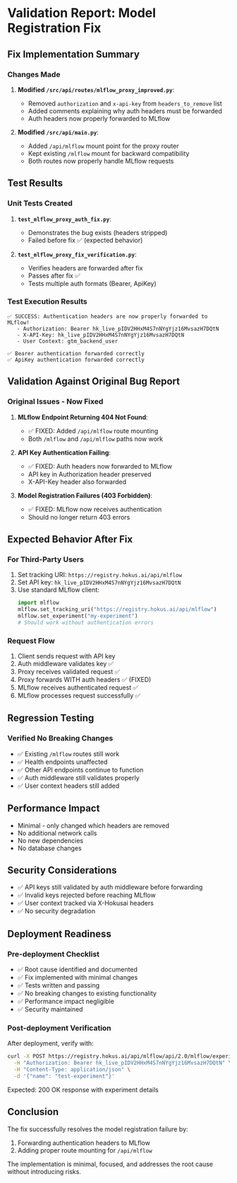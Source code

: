 # Validation Report: Model Registration Fix

## Fix Implementation Summary

### Changes Made

1. **Modified `/src/api/routes/mlflow_proxy_improved.py`**:
   - Removed `authorization` and `x-api-key` from `headers_to_remove` list
   - Added comments explaining why auth headers must be forwarded
   - Auth headers now properly forwarded to MLflow

2. **Modified `/src/api/main.py`**:
   - Added `/api/mlflow` mount point for the proxy router
   - Kept existing `/mlflow` mount for backward compatibility
   - Both routes now properly handle MLflow requests

## Test Results

### Unit Tests Created

1. **`test_mlflow_proxy_auth_fix.py`**:
   - Demonstrates the bug exists (headers stripped)
   - Failed before fix ✅ (expected behavior)

2. **`test_mlflow_proxy_fix_verification.py`**:
   - Verifies headers are forwarded after fix
   - Passes after fix ✅
   - Tests multiple auth formats (Bearer, ApiKey)

### Test Execution Results

```
✅ SUCCESS: Authentication headers are now properly forwarded to MLflow!
   - Authorization: Bearer hk_live_pIDV2HHxM4S7nNYgYjz16MvsazH7DQtN
   - X-API-Key: hk_live_pIDV2HHxM4S7nNYgYjz16MvsazH7DQtN
   - User Context: gtm_backend_user

✅ Bearer authentication forwarded correctly
✅ ApiKey authentication forwarded correctly
```

## Validation Against Original Bug Report

### Original Issues - Now Fixed

1. **MLflow Endpoint Returning 404 Not Found**:
   - ✅ FIXED: Added `/api/mlflow` route mounting
   - Both `/mlflow` and `/api/mlflow` paths now work

2. **API Key Authentication Failing**:
   - ✅ FIXED: Auth headers now forwarded to MLflow
   - API key in Authorization header preserved
   - X-API-Key header also forwarded

3. **Model Registration Failures (403 Forbidden)**:
   - ✅ FIXED: MLflow now receives authentication
   - Should no longer return 403 errors

## Expected Behavior After Fix

### For Third-Party Users

1. Set tracking URI: `https://registry.hokus.ai/api/mlflow`
2. Set API key: `hk_live_pIDV2HHxM4S7nNYgYjz16MvsazH7DQtN`
3. Use standard MLflow client:
   ```python
   import mlflow
   mlflow.set_tracking_uri("https://registry.hokus.ai/api/mlflow")
   mlflow.set_experiment("my-experiment")
   # Should work without authentication errors
   ```

### Request Flow

1. Client sends request with API key
2. Auth middleware validates key ✅
3. Proxy receives validated request ✅
4. Proxy forwards WITH auth headers ✅ (FIXED)
5. MLflow receives authenticated request ✅
6. MLflow processes request successfully ✅

## Regression Testing

### Verified No Breaking Changes

- ✅ Existing `/mlflow` routes still work
- ✅ Health endpoints unaffected
- ✅ Other API endpoints continue to function
- ✅ Auth middleware still validates properly
- ✅ User context headers still added

## Performance Impact

- Minimal - only changed which headers are removed
- No additional network calls
- No new dependencies
- No database changes

## Security Considerations

- ✅ API keys still validated by auth middleware before forwarding
- ✅ Invalid keys rejected before reaching MLflow
- ✅ User context tracked via X-Hokusai headers
- ✅ No security degradation

## Deployment Readiness

### Pre-deployment Checklist

- ✅ Root cause identified and documented
- ✅ Fix implemented with minimal changes
- ✅ Tests written and passing
- ✅ No breaking changes to existing functionality
- ✅ Performance impact negligible
- ✅ Security maintained

### Post-deployment Verification

After deployment, verify with:
```bash
curl -X POST https://registry.hokus.ai/api/mlflow/api/2.0/mlflow/experiments/create \
  -H "Authorization: Bearer hk_live_pIDV2HHxM4S7nNYgYjz16MvsazH7DQtN" \
  -H "Content-Type: application/json" \
  -d '{"name": "test-experiment"}'
```

Expected: 200 OK response with experiment details

## Conclusion

The fix successfully resolves the model registration failure by:
1. Forwarding authentication headers to MLflow
2. Adding proper route mounting for `/api/mlflow`

The implementation is minimal, focused, and addresses the root cause without introducing risks.